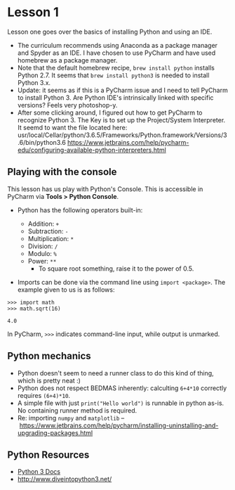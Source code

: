 # Lesson 1

Lesson one goes over the basics of installing Python and using an IDE.
* The curriculum recommends using Anaconda as a package manager and Spyder as an IDE. I have chosen to use PyCharm and have used homebrew as a package manager.
* Note that the default homebrew recipe, `brew install python` installs Python 2.7. It seems that `brew install python3` is needed to install Python 3.x.
* Update: it seems as if this is a PyCharm issue and I need to tell PyCharm to install Python 3. Are Python IDE's intrinsically linked with specific versions? Feels very photoshop-y.
* After some clicking around, I figured out how to get PyCharm to recognize Python 3. The Key is to set up the Project/System Interpreter. It seemd to want the file located here: usr/local/Cellar/python/3.6.5/Frameworks/Python.framework/Versions/3.6/bin/python3.6 https://www.jetbrains.com/help/pycharm-edu/configuring-available-python-interpreters.html


## Playing with the console
This lesson has us play with Python's Console. This is accessible in PyCharm via **Tools > Python Console**.

* Python has the following operators built-in:
  * Addition: `+`
  * Subtraction: `-`
  * Multiplication: `*`
  * Division: `/`
  * Modulo: `%`
  * Power: `**`
     * To square root something, raise it to the power of 0.5.


* Imports can be done via the command line using `import <package>`. The example given to us is as follows:

```
>>> import math
>>> math.sqrt(16)

4.0
```

In PyCharm, `>>>` indicates command-line input, while output is unmarked.


## Python mechanics

* Python doesn't seem to need a runner class to do this kind of thing, which is pretty neat :)
* Python does not respect BEDMAS inherently: calculting `6+4*10` correctly requires `(6+4)*10`.
* A simple file with just `print("Hello world")` is runnable in python as-is. No containing runner method is required.
* Re: importing `numpy` and `matplotlib` – https://www.jetbrains.com/help/pycharm/installing-uninstalling-and-upgrading-packages.html


## Python Resources
* [Python 3 Docs](https://docs.python.org/3/library/index.html)
* http://www.diveintopython3.net/

